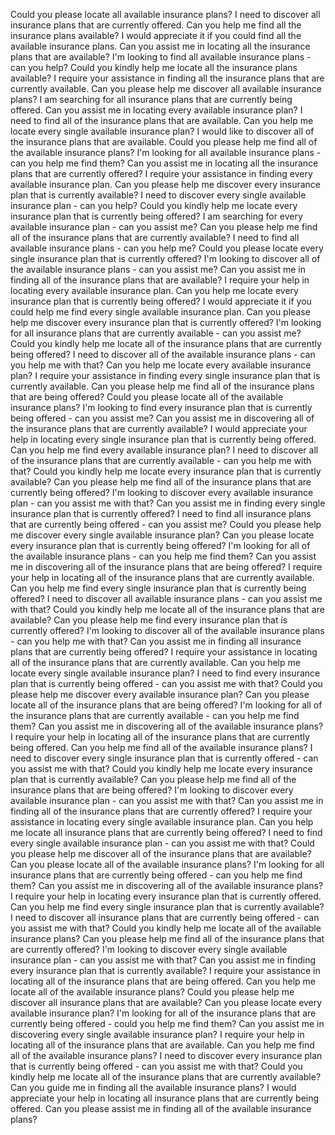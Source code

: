Could you please locate all available insurance plans?
I need to discover all insurance plans that are currently offered.
Can you help me find all the insurance plans available?
I would appreciate it if you could find all the available insurance plans.
Can you assist me in locating all the insurance plans that are available?
I'm looking to find all available insurance plans - can you help?
Could you kindly help me locate all the insurance plans available?
I require your assistance in finding all the insurance plans that are currently available.
Can you please help me discover all available insurance plans?
I am searching for all insurance plans that are currently being offered.
Can you assist me in locating every available insurance plan?
I need to find all of the insurance plans that are available.
Can you help me locate every single available insurance plan?
I would like to discover all of the insurance plans that are available.
Could you please help me find all of the available insurance plans?
I'm looking for all available insurance plans - can you help me find them?
Can you assist me in locating all the insurance plans that are currently offered?
I require your assistance in finding every available insurance plan.
Can you please help me discover every insurance plan that is currently available?
I need to discover every single available insurance plan - can you help?
Could you kindly help me locate every insurance plan that is currently being offered?
I am searching for every available insurance plan - can you assist me?
Can you please help me find all of the insurance plans that are currently available?
I need to find all available insurance plans - can you help me?
Could you please locate every single insurance plan that is currently offered?
I'm looking to discover all of the available insurance plans - can you assist me?
Can you assist me in finding all of the insurance plans that are available?
I require your help in locating every available insurance plan.
Can you help me locate every insurance plan that is currently being offered?
I would appreciate it if you could help me find every single available insurance plan.
Can you please help me discover every insurance plan that is currently offered?
I'm looking for all insurance plans that are currently available - can you assist me?
Could you kindly help me locate all of the insurance plans that are currently being offered?
I need to discover all of the available insurance plans - can you help me with that?
Can you help me locate every available insurance plan?
I require your assistance in finding every single insurance plan that is currently available.
Can you please help me find all of the insurance plans that are being offered?
Could you please locate all of the available insurance plans?
I'm looking to find every insurance plan that is currently being offered - can you assist me?
Can you assist me in discovering all of the insurance plans that are currently available?
I would appreciate your help in locating every single insurance plan that is currently being offered.
Can you help me find every available insurance plan?
I need to discover all of the insurance plans that are currently available - can you help me with that?
Could you kindly help me locate every insurance plan that is currently available?
Can you please help me find all of the insurance plans that are currently being offered?
I'm looking to discover every available insurance plan - can you assist me with that?
Can you assist me in finding every single insurance plan that is currently offered?
I need to find all insurance plans that are currently being offered - can you assist me?
Could you please help me discover every single available insurance plan?
Can you please locate every insurance plan that is currently being offered?
I'm looking for all of the available insurance plans - can you help me find them?
Can you assist me in discovering all of the insurance plans that are being offered?
I require your help in locating all of the insurance plans that are currently available.
Can you help me find every single insurance plan that is currently being offered?
I need to discover all available insurance plans - can you assist me with that?
Could you kindly help me locate all of the insurance plans that are available?
Can you please help me find every insurance plan that is currently offered?
I'm looking to discover all of the available insurance plans - can you help me with that?
Can you assist me in finding all insurance plans that are currently being offered?
I require your assistance in locating all of the insurance plans that are currently available.
Can you help me locate every single available insurance plan?
I need to find every insurance plan that is currently being offered - can you assist me with that?
Could you please help me discover every available insurance plan?
Can you please locate all of the insurance plans that are being offered?
I'm looking for all of the insurance plans that are currently available - can you help me find them?
Can you assist me in discovering all of the available insurance plans?
I require your help in locating all of the insurance plans that are currently being offered.
Can you help me find all of the available insurance plans?
I need to discover every single insurance plan that is currently offered - can you assist me with that?
Could you kindly help me locate every insurance plan that is currently available?
Can you please help me find all of the insurance plans that are being offered?
I'm looking to discover every available insurance plan - can you assist me with that?
Can you assist me in finding all of the insurance plans that are currently offered?
I require your assistance in locating every single available insurance plan.
Can you help me locate all insurance plans that are currently being offered?
I need to find every single available insurance plan - can you assist me with that?
Could you please help me discover all of the insurance plans that are available?
Can you please locate all of the available insurance plans?
I'm looking for all insurance plans that are currently being offered - can you help me find them?
Can you assist me in discovering all of the available insurance plans?
I require your help in locating every insurance plan that is currently offered.
Can you help me find every single insurance plan that is currently available?
I need to discover all insurance plans that are currently being offered - can you assist me with that?
Could you kindly help me locate all of the available insurance plans?
Can you please help me find all of the insurance plans that are currently offered?
I'm looking to discover every single available insurance plan - can you assist me with that?
Can you assist me in finding every insurance plan that is currently available?
I require your assistance in locating all of the insurance plans that are being offered.
Can you help me locate all of the available insurance plans?
Could you please help me discover all insurance plans that are available?
Can you please locate every available insurance plan?
I'm looking for all of the insurance plans that are currently being offered - could you help me find them?
Can you assist me in discovering every single available insurance plan?
I require your help in locating all of the insurance plans that are available.
Can you help me find all of the available insurance plans?
I need to discover every insurance plan that is currently being offered - can you assist me with that?
Could you kindly help me locate all of the insurance plans that are currently available?
Can you guide me in finding all the available insurance plans?
I would appreciate your help in locating all insurance plans that are currently being offered.
Can you please assist me in finding all of the available insurance plans?
